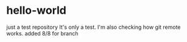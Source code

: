 # hello-world
just a test repository
It's only a test.
I'm also checking how git remote works.
added 8/8
for branch
